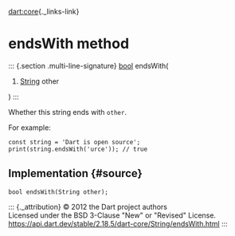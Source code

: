[dart:core](../../dart-core/dart-core-library){._links-link}

endsWith method
===============

::: {.section .multi-line-signature}
[bool](../bool-class) endsWith(

1.  [String](../string-class) other

)
:::

Whether this string ends with `other`.

For example:

``` {.language-dart data-language="dart"}
const string = 'Dart is open source';
print(string.endsWith('urce')); // true
```

Implementation {#source}
--------------

``` {.language-dart data-language="dart"}
bool endsWith(String other);
```

::: {._attribution}
© 2012 the Dart project authors\
Licensed under the BSD 3-Clause \"New\" or \"Revised\" License.\
<https://api.dart.dev/stable/2.18.5/dart-core/String/endsWith.html>
:::
